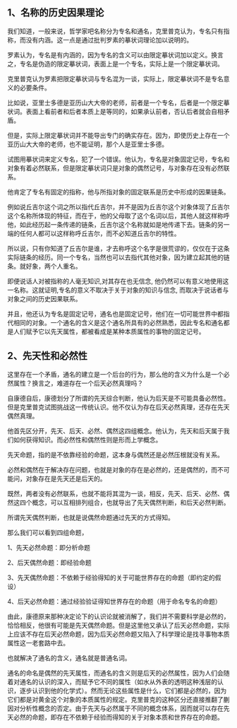 <h2>1、名称的历史因果理论</h2><p>我们知道，一般来说，哲学家吧名称分为专名和通名，克里普克认为，专名只有指称，而没有内涵。这一点是通过批判罗素的摹状词理论加以说明的。</p><p>罗素认为，专名是有内涵的，因为专名的含义可以由限定摹状词加以定义。换言之，专名是伪造的限定摹状词，表面上是一个专名，实际上是一个限定摹状词。</p><p>克里普克认为罗素把限定摹状词与专名混为一谈，实际上，限定摹状词不是专名意义的必要条件。</p><p>比如说，亚里士多德是亚历山大大帝的老师，前者是一个专名，后者是一个限定摹状词。表面上看前者和后者本质上是等同的，如果承认前者，否认后者就会自相矛盾。</p><p>但是，实际上限定摹状词并不能导出专门的确实存在。因为，即使历史上存在一个亚历山大大帝的老师，也不能证明，那个人是亚里士多德。</p><p>试图用摹状词来定义专名，犯了一个错误。他认为，专名是对象固定记号，专名和对象有着必然联系，但是限定摹状词只是对象的偶然记号，与对象存在没有必然联系。</p><p>他肯定了专名有固定的指称，他与所指对象的固定联系是历史中形成的因果链条。</p><p>例如说丘吉尔这个词之所以指代丘吉尔，并不是因为丘吉尔这个对象体现了丘吉尔这个名称所体现的特征，而在于，他的父母取了这个名词以后，其他人就这样称呼他，如此经历起一条传递的链条，丘吉尔这个名称就如是地传递下去。链条的另一端的任何人都可以这样称呼丘吉尔，而不必知道丘吉尔的特性。</p><p>所以说，只有你知道了丘吉尔是谁，才去称呼这个名字是很荒谬的，仅仅在于这条实际链条的经历。同一个专名，当然也可以去指代其他对象，因为建立起其他的链条。就好象，两个人重名。</p><p>即便说话人对被指称的人毫无知识,对其存在也无信念, 他仍然可以有意义地使用这一名称。这就证明,专名的意义不取决于关于对象的知识与信念, 而取决于说话者与对象之间的历史因果联系。</p><p>并且，他还认为专名是固定记号，通名也是固定记号，他们在一切可能世界中都指代相同的对象。一个通名的含义是这个通名所具有的必然熟悉，因此专名和通名都是人们赋予它以先天属性，都被看成是某种本质属性的事物的固定记号。</p><h2>2、先天性和必然性</h2><p>这里存在一个矛盾，通名的建立是一个后台的行为，那么他的含义为什么是一个必然属性？换言之，难道存在一个后天必然真理吗？</p><p>自康德自后，康德划分了所谓的先天综合判断，他认为后天是不可能具备必然性。但是克里普克试图挑战这一传统认识。他不仅认为存在后天必然真理，还存在先天偶然真理。</p><p>他首先区分开，先天、后天、必然、偶然这四组概念。他认为，先天和后天属于我们如何获得知识。而必然性和偶然性则是形而上学概念。</p><p>先天命题，指的是不依靠经验的命题，这本身与偶然还是必然压根就没有关系。</p><p>必然和偶然在于解决存在问题，也就是对象的存在是必然的，还是偶然的，而不可能问，对象存在是先天还是后天的。</p><p>既然，两者没有必然联系，也就不能将其混为一谈，相反，先天、后天、必然、偶然这四个概念，可以互相排列组合，也就导出了先天偶然判断，和后天必然判断。</p><p>所谓先天偶然判断，也就是说偶然命题通过先天的方式得知。</p><p>那么我们可以看到四组命题，</p><p>1、先天必然命题：即分析命题</p><p>2、后天偶然命题：即经验命题</p><p>3、先天偶然命题：不依赖于经验得知的关于可能世界存在的命题（即约定的假设）</p><p>4、后天必然命题：通过经验验证得知世界存在的命题（用于命名专名的命题）</p><p>由此，康德原来那种决定论下的认识论就被消解了，我们并不需要科学是必然的，恰恰相反，他很有可能是先天偶然命题。但是这里他又承认了后天必然命题，实际上应该不存在后天必然命题，因为后天必然命题又陷入了科学理论是找寻事物本质属性这一老套路中去。</p><p>也就解决了通名的含义，通名就是普通名词。</p><p>通名的命名是偶然的先天属性，而通名的含义则是后天的必然属性，因为人们会随着对通名的认识的深入，而赋予它不同的属性（如水从外表的透明这种浅层的认识，逐步认识到他的化学式）。然而无论这些属性是什么，它们都是必然的，因为它们都是对黄金这个对象的本质属性的规定。克里普克的这种区分还直接推翻了蒯因对分析性概念的否定。由于先天与必然属于不同的概念体系，因而就可以存在先天必然的命题，即存在不依赖于经验而得知的关于对象本质和世界存在的命题。</p><p></p><p></p><p></p><p></p>